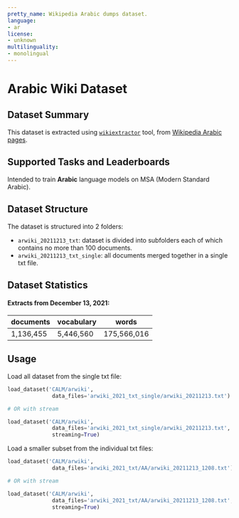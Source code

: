 ```yaml
---
pretty_name: Wikipedia Arabic dumps dataset.
language:
- ar
license:
- unknown
multilinguality:
- monolingual
---
```


# Arabic Wiki Dataset

## Dataset Summary
This dataset is extracted using [`wikiextractor`](https://github.com/attardi/wikiextractor) tool, from [Wikipedia Arabic pages](https://dumps.wikimedia.org/arwiki/).

## Supported Tasks and Leaderboards
Intended to train **Arabic** language models on MSA (Modern Standard Arabic).

## Dataset Structure
The dataset is structured into 2 folders:
- `arwiki_20211213_txt`: dataset is divided into subfolders each of which contains no more than 100 documents.
- `arwiki_20211213_txt_single`: all documents merged together in a single txt file.

## Dataset Statistics

#### Extracts from **December 13, 2021**:

| documents | vocabulary | words |
| --- | --- | --- |
| 1,136,455 | 5,446,560 | 175,566,016 |

## Usage
Load all dataset from the single txt file:
```python
load_dataset('CALM/arwiki', 
              data_files='arwiki_2021_txt_single/arwiki_20211213.txt')

# OR with stream

load_dataset('CALM/arwiki', 
              data_files='arwiki_2021_txt_single/arwiki_20211213.txt', 
              streaming=True)
```
Load a smaller subset from the individual txt files:
```python
load_dataset('CALM/arwiki', 
              data_files='arwiki_2021_txt/AA/arwiki_20211213_1208.txt')

# OR with stream

load_dataset('CALM/arwiki', 
              data_files='arwiki_2021_txt/AA/arwiki_20211213_1208.txt', 
              streaming=True)
```